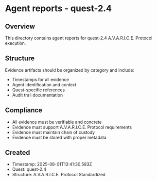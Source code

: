 # Agent reports - quest-2.4

## Overview
This directory contains agent reports for quest-2.4 A.V.A.R.I.C.E. Protocol execution.

## Structure
Evidence artifacts should be organized by category and include:
- Timestamps for all evidence
- Agent identification and context
- Quest-specific references
- Audit trail documentation

## Compliance
- All evidence must be verifiable and concrete
- Evidence must support A.V.A.R.I.C.E. Protocol requirements
- Evidence must maintain chain of custody
- Evidence must be stored with proper metadata

## Created
- Timestamp: 2025-08-01T13:41:30.583Z
- Quest: quest-2.4
- Structure: A.V.A.R.I.C.E. Protocol Standardized
